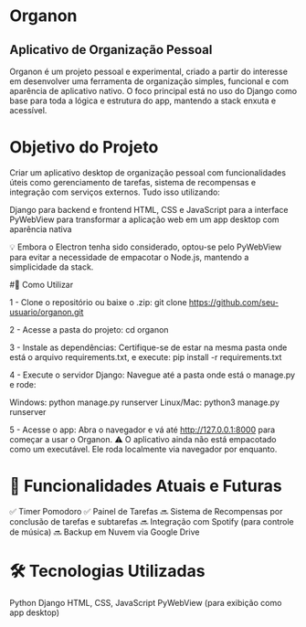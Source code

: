 # Organon
## Aplicativo de Organização Pessoal

Organon é um projeto pessoal e experimental, criado a partir do interesse em desenvolver uma ferramenta de organização simples, funcional e com aparência de aplicativo nativo. O foco principal está no uso do Django como base para toda a lógica e estrutura do app, mantendo a stack enxuta e acessível.

# Objetivo do Projeto
Criar um aplicativo desktop de organização pessoal com funcionalidades úteis como gerenciamento de tarefas, sistema de recompensas e integração com serviços externos. Tudo isso utilizando:

Django para backend e frontend
HTML, CSS e JavaScript para a interface
PyWebView para transformar a aplicação web em um app desktop com aparência nativa

💡 Embora o Electron tenha sido considerado, optou-se pelo PyWebView para evitar a necessidade de empacotar o Node.js, mantendo a simplicidade da stack.

#🚀 Como Utilizar

1 - Clone o repositório ou baixe o .zip:
git clone https://github.com/seu-usuario/organon.git

2 - Acesse a pasta do projeto:
cd organon

3 - Instale as dependências:
Certifique-se de estar na mesma pasta onde está o arquivo requirements.txt, e execute:
pip install -r requirements.txt

4 - Execute o servidor Django:
Navegue até a pasta onde está o manage.py e rode:

Windows: python manage.py runserver
Linux/Mac: python3 manage.py runserver

5 - Acesse o app:
Abra o navegador e vá até http://127.0.0.1:8000 para começar a usar o Organon.
⚠️ O aplicativo ainda não está empacotado como um executável. Ele roda localmente via navegador por enquanto.

# 🧩 Funcionalidades Atuais e Futuras
✅ Timer Pomodoro
✅ Painel de Tarefas
🔜 Sistema de Recompensas por conclusão de tarefas e subtarefas
🔜 Integração com Spotify (para controle de música)
🔜 Backup em Nuvem via Google Drive

# 🛠️ Tecnologias Utilizadas
Python
Django
HTML, CSS, JavaScript
PyWebView (para exibição como app desktop)
